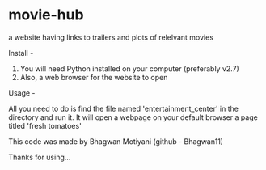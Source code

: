 # movie-hub
a website having links to trailers and plots of relelvant movies


Install -

1. You will need Python installed on your computer (preferably v2.7)
2. Also, a web browser for the website to open

Usage - 

All you need to do is find the file named 'entertainment_center' in the directory and run it. It will open a webpage on your default browser a page titled 'fresh tomatoes'

This code was made by Bhagwan Motiyani (github - Bhagwan11)

Thanks for using...
